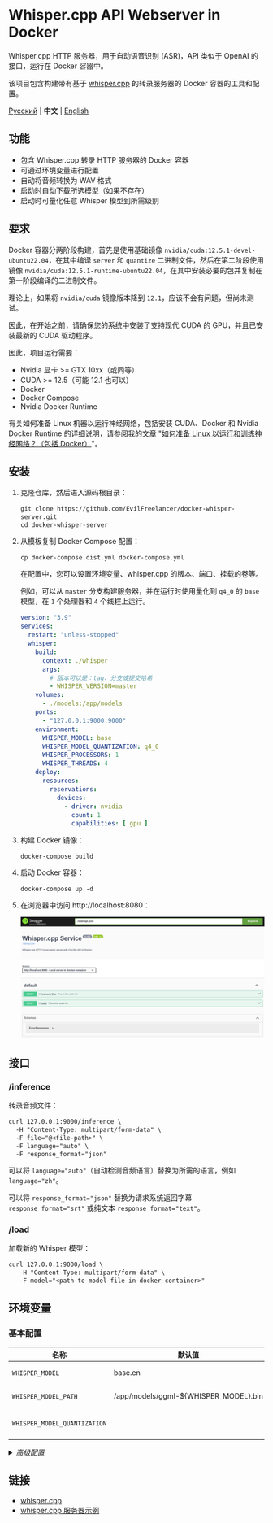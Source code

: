 # Whisper.cpp API Webserver in Docker

Whisper.cpp HTTP 服务器，用于自动语音识别 (ASR)，API 类似于 OpenAI 的接口，运行在 Docker 容器中。

该项目包含构建带有基于 [whisper.cpp](https://github.com/ggerganov/whisper.cpp/tree/master/examples/server) 的转录服务器的
Docker 容器的工具和配置。

[Русский](./README.md) | **中文** | [English](./README.en.md)

## 功能

- 包含 Whisper.cpp 转录 HTTP 服务器的 Docker 容器
- 可通过环境变量进行配置
- 自动将音频转换为 WAV 格式
- 启动时自动下载所选模型（如果不存在）
- 启动时可量化任意 Whisper 模型到所需级别

## 要求

Docker 容器分两阶段构建，首先是使用基础镜像 `nvidia/cuda:12.5.1-devel-ubuntu22.04`，在其中编译 `server` 和 `quantize`
二进制文件，然后在第二阶段使用镜像 `nvidia/cuda:12.5.1-runtime-ubuntu22.04`，在其中安装必要的包并复制在第一阶段编译的二进制文件。

理论上，如果将 `nvidia/cuda` 镜像版本降到 `12.1`，应该不会有问题，但尚未测试。

因此，在开始之前，请确保您的系统中安装了支持现代 CUDA 的 GPU，并且已安装最新的 CUDA 驱动程序。

因此，项目运行需要：

* Nvidia 显卡 >= GTX 10xx（或同等）
* CUDA >= 12.5（可能 12.1 也可以）
* Docker
* Docker Compose
* Nvidia Docker Runtime

有关如何准备 Linux 机器以运行神经网络，包括安装 CUDA、Docker 和 Nvidia Docker Runtime
的详细说明，请参阅我的文章 "[如何准备 Linux 以运行和训练神经网络？（包括 Docker）](https://dzen.ru/a/ZVt9kRBCTCGlQqyP)"。

## 安装

1. 克隆仓库，然后进入源码根目录：

    ```shell
    git clone https://github.com/EvilFreelancer/docker-whisper-server.git
    cd docker-whisper-server
    ```

2. 从模板复制 Docker Compose 配置：

    ```shell
    cp docker-compose.dist.yml docker-compose.yml
    ```

   在配置中，您可以设置环境变量、whisper.cpp 的版本、端口、挂载的卷等。

   例如，可以从 `master` 分支构建服务器，并在运行时使用量化到 `q4_0` 的 `base` 模型，在 `1` 个处理器和 `4` 个线程上运行。

   ```yaml
   version: "3.9"
   services:
     restart: "unless-stopped"
     whisper:
       build:
         context: ./whisper
         args:
           # 版本可以是：tag、分支或提交哈希
           - WHISPER_VERSION=master
       volumes:
         - ./models:/app/models
       ports:
         - "127.0.0.1:9000:9000"
       environment:
         WHISPER_MODEL: base
         WHISPER_MODEL_QUANTIZATION: q4_0
         WHISPER_PROCESSORS: 1
         WHISPER_THREADS: 4
       deploy:
         resources:
           reservations:
             devices:
               - driver: nvidia
                 count: 1
                 capabilities: [ gpu ]
   ```

3. 构建 Docker 镜像：

    ```shell
    docker-compose build
    ```

4. 启动 Docker 容器：

   ```shell
   docker-compose up -d
   ```

5. 在浏览器中访问 http://localhost:8080：

   ![Swagger UI](./assets/swagger.png)

## 接口

### /inference

转录音频文件：

```shell
curl 127.0.0.1:9000/inference \
  -H "Content-Type: multipart/form-data" \
  -F file="@<file-path>" \
  -F language="auto" \
  -F response_format="json"
```

可以将 `language="auto"`（自动检测音频语言）替换为所需的语言，例如 `language="zh"`。

可以将 `response_format="json"` 替换为请求系统返回字幕 `response_format="srt"` 或纯文本 `response_format="text"`。

### /load

加载新的 Whisper 模型：

```shell
curl 127.0.0.1:9000/load \
   -H "Content-Type: multipart/form-data" \
   -F model="<path-to-model-file-in-docker-container>"
```

## 环境变量

### 基本配置

| 名称                           | 默认值                                   | 描述                                   |
|------------------------------|---------------------------------------|--------------------------------------|
| `WHISPER_MODEL`              | base.en                               | 默认使用的 Whisper 模型                     |
| `WHISPER_MODEL_PATH`         | /app/models/ggml-${WHISPER_MODEL}.bin | Whisper 模型文件的默认路径                    |
| `WHISPER_MODEL_QUANTIZATION` |                                       | 量化级别（仅在 `WHISPER_MODEL_PATH` 未更改时适用） |

<details>
<summary>
<i>高级配置</i>
</summary>

| 名称                        | 默认值        | 描述                         |
|---------------------------|------------|----------------------------|
| `WHISPER_THREADS`         | 4          | 用于推理的线程数                   |
| `WHISPER_PROCESSORS`      | 1          | 用于推理的处理器数                  |
| `WHISPER_HOST`            | 0.0.0.0    | 绑定服务器的 IP 地址或主机名           |
| `WHISPER_PORT`            | 9000       | 监听的端口号                     |
| `WHISPER_INFERENCE_PATH`  | /inference | 所有推理请求的路径                  |
| `WHISPER_PUBLIC_PATH`     |            | 公共文件夹的路径                   |
| `WHISPER_REQUEST_PATH`    |            | 所有请求的路径                    |
| `WHISPER_OV_E_DEVICE`     | CPU        | 使用的 OpenViBE 事件设备          |
| `WHISPER_OFFSET_T`        | 0          | 时间偏移（毫秒）                   |
| `WHISPER_OFFSET_N`        | 0          | 时间偏移（秒）                    |
| `WHISPER_DURATION`        | 0          | 音频文件的持续时间（毫秒）              |
| `WHISPER_MAX_CONTEXT`     | -1         | 推理的最大上下文大小                 |
| `WHISPER_MAX_LEN`         | 0          | 输出文本的最大长度                  |
| `WHISPER_BEST_OF`         | 2          | 推理的 "最佳 N 选择" 策略           |
| `WHISPER_BEAM_SIZE`       | -1         | 搜索的光束大小                    |
| `WHISPER_AUDIO_CTX`       | 0          | 用于推理的音频上下文                 |
| `WHISPER_WORD_THOLD`      | 0.01       | 分段的单词阈值                    |
| `WHISPER_ENTROPY_THOLD`   | 2.40       | 分段的熵阈值                     |
| `WHISPER_LOGPROB_THOLD`   | -1.00      | 分段的对数概率阈值                  |
| `WHISPER_LANGUAGE`        | en         | 用于翻译或对话分段的语言代码             |
| `WHISPER_PROMPT`          |            | 初始提示                       |
| `WHISPER_DTW`             |            | 计算基于 token 的时间戳            |
| `WHISPER_CONVERT`         | true       | 将音频转换为 WAV，需要服务器上安装 ffmpeg |
| `WHISPER_SPLIT_ON_WORD`   | false      | 按单词而不是 token 分割输出          |
| `WHISPER_DEBUG_MODE`      | false      | 启用调试模式                     |
| `WHISPER_TRANSLATE`       | false      | 从源语言翻译成英语                  |
| `WHISPER_DIARIZE`         | false      | 立体声音频分段                    |
| `WHISPER_TINYDIARIZE`     | false      | 启用 tinydiarize（需要 tdrz 模型） |
| `WHISPER_NO_FALLBACK`     | false      | 解码时不使用温度后备选项               |
| `WHISPER_PRINT_SPECIAL`   | false      | 打印特殊 token                 |
| `WHISPER_PRINT_COLORS`    | false      | 打印颜色                       |
| `WHISPER_PRINT_REALTIME`  | false      | 实时打印输出                     |
| `WHISPER_PRINT_PROGRESS`  | false      | 打印进度                       |
| `WHISPER_NO_TIMESTAMPS`   | false      | 不打印时间戳                     |
| `WHISPER_DETECT_LANGUAGE` | false      | 自动检测语言后退出                  |

</details>

## 链接

- [whisper.cpp](https://github.com/ggerganov/whisper.cpp)
- [whisper.cpp 服务器示例](https://github.com/ggerganov/whisper.cpp/tree/master/examples/server)
